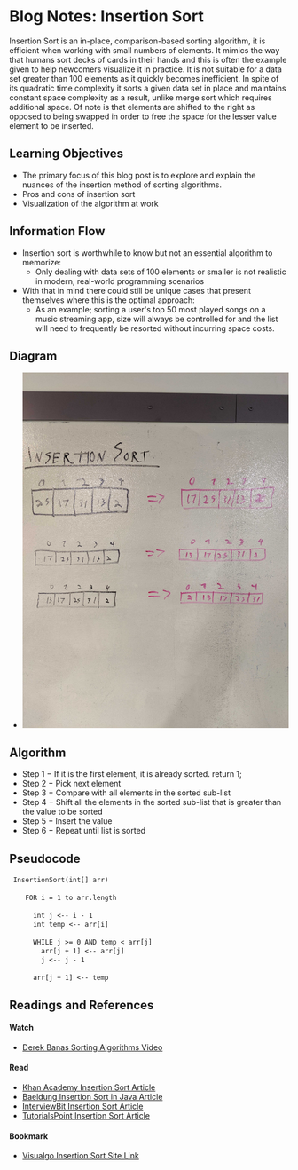 
# Blog Notes: Insertion Sort
Insertion Sort is an in-place, comparison-based sorting algorithm, it is efficient when working with small numbers of elements.
It mimics the way that humans sort decks of cards in their hands and this is often the example given to help newcomers visualize it in practice.
It is not suitable for a data set greater than 100 elements as it quickly becomes inefficient. 
In spite of its quadratic time complexity it sorts a given data set in place and maintains 
constant space complexity as a result, unlike merge sort which requires additional space.
Of note is that elements are shifted to the right as opposed to being swapped in order to 
free the space for the lesser value element to be inserted.

## Learning Objectives
* The primary focus of this blog post is to explore and explain the nuances of the insertion method of sorting algorithms.
* Pros and cons of insertion sort 
* Visualization of the algorithm at work

## Information Flow
* Insertion sort is worthwhile to know but not an essential algorithm to memorize:
    * Only dealing with data sets of 100 elements or smaller is not realistic in modern, real-world programming scenarios
* With that in mind there could still be unique cases that present themselves where this is the optimal approach:
    * As an example; sorting a user's top 50 most played songs on a music streaming app, 
    size will always be controlled for and the list will need to frequently be resorted without incurring space costs.
## Diagram
* ![Insertion Sort Whiteboard](../whiteboards/insertionsort.jpg)

## Algorithm
* Step 1 − If it is the first element, it is already sorted. return 1;
* Step 2 − Pick next element
* Step 3 − Compare with all elements in the sorted sub-list
* Step 4 − Shift all the elements in the sorted sub-list that is greater than the value to be sorted
* Step 5 − Insert the value
* Step 6 − Repeat until list is sorted

## Pseudocode
```
 InsertionSort(int[] arr)
  
    FOR i = 1 to arr.length
    
      int j <-- i - 1
      int temp <-- arr[i]
      
      WHILE j >= 0 AND temp < arr[j]
        arr[j + 1] <-- arr[j]
        j <-- j - 1
        
      arr[j + 1] <-- temp
```

## Readings and References

####  Watch
* [Derek Banas Sorting Algorithms Video](https://www.youtube.com/watch?v=JUOyKSZScW0)

#### Read
* [Khan Academy Insertion Sort Article](https://www.khanacademy.org/computing/computer-science/algorithms/insertion-sort/a/insertion-sort)
* [Baeldung Insertion Sort in Java Article](https://www.baeldung.com/java-insertion-sort)
* [InterviewBit Insertion Sort Article](https://www.interviewbit.com/tutorial/insertion-sort-algorithm/)
* [TutorialsPoint Insertion Sort Article](https://www.tutorialspoint.com/data_structures_algorithms/insertion_sort_algorithm.htm)

#### Bookmark
* [Visualgo Insertion Sort Site Link](https://visualgo.net/en/sorting?slide=8)



